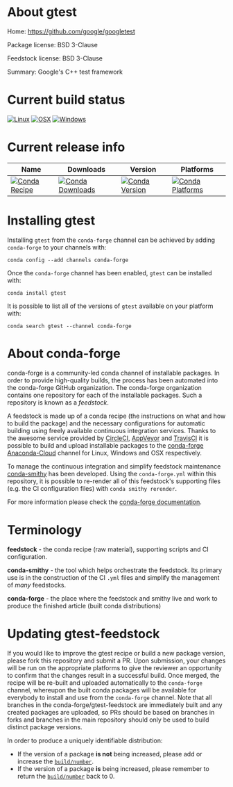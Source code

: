 About gtest
===========

Home: https://github.com/google/googletest

Package license: BSD 3-Clause

Feedstock license: BSD 3-Clause

Summary: Google's C++ test framework



Current build status
====================

[![Linux](https://img.shields.io/circleci/project/github/conda-forge/gtest-feedstock/master.svg?label=Linux)](https://circleci.com/gh/conda-forge/gtest-feedstock)
[![OSX](https://img.shields.io/travis/conda-forge/gtest-feedstock/master.svg?label=macOS)](https://travis-ci.org/conda-forge/gtest-feedstock)
[![Windows](https://img.shields.io/appveyor/ci/conda-forge/gtest-feedstock/master.svg?label=Windows)](https://ci.appveyor.com/project/conda-forge/gtest-feedstock/branch/master)

Current release info
====================

| Name | Downloads | Version | Platforms |
| --- | --- | --- | --- |
| [![Conda Recipe](https://img.shields.io/badge/recipe-gtest-green.svg)](https://anaconda.org/conda-forge/gtest) | [![Conda Downloads](https://img.shields.io/conda/dn/conda-forge/gtest.svg)](https://anaconda.org/conda-forge/gtest) | [![Conda Version](https://img.shields.io/conda/vn/conda-forge/gtest.svg)](https://anaconda.org/conda-forge/gtest) | [![Conda Platforms](https://img.shields.io/conda/pn/conda-forge/gtest.svg)](https://anaconda.org/conda-forge/gtest) |

Installing gtest
================

Installing `gtest` from the `conda-forge` channel can be achieved by adding `conda-forge` to your channels with:

```
conda config --add channels conda-forge
```

Once the `conda-forge` channel has been enabled, `gtest` can be installed with:

```
conda install gtest
```

It is possible to list all of the versions of `gtest` available on your platform with:

```
conda search gtest --channel conda-forge
```


About conda-forge
=================

conda-forge is a community-led conda channel of installable packages.
In order to provide high-quality builds, the process has been automated into the
conda-forge GitHub organization. The conda-forge organization contains one repository
for each of the installable packages. Such a repository is known as a *feedstock*.

A feedstock is made up of a conda recipe (the instructions on what and how to build
the package) and the necessary configurations for automatic building using freely
available continuous integration services. Thanks to the awesome service provided by
[CircleCI](https://circleci.com/), [AppVeyor](http://www.appveyor.com/)
and [TravisCI](https://travis-ci.org/) it is possible to build and upload installable
packages to the [conda-forge](https://anaconda.org/conda-forge)
[Anaconda-Cloud](http://docs.anaconda.org/) channel for Linux, Windows and OSX respectively.

To manage the continuous integration and simplify feedstock maintenance
[conda-smithy](http://github.com/conda-forge/conda-smithy) has been developed.
Using the ``conda-forge.yml`` within this repository, it is possible to re-render all of
this feedstock's supporting files (e.g. the CI configuration files) with ``conda smithy rerender``.

For more information please check the [conda-forge documentation](https://conda-forge.org/docs/).

Terminology
===========

**feedstock** - the conda recipe (raw material), supporting scripts and CI configuration.

**conda-smithy** - the tool which helps orchestrate the feedstock.
                   Its primary use is in the construction of the CI ``.yml`` files
                   and simplify the management of *many* feedstocks.

**conda-forge** - the place where the feedstock and smithy live and work to
                  produce the finished article (built conda distributions)


Updating gtest-feedstock
========================

If you would like to improve the gtest recipe or build a new
package version, please fork this repository and submit a PR. Upon submission,
your changes will be run on the appropriate platforms to give the reviewer an
opportunity to confirm that the changes result in a successful build. Once
merged, the recipe will be re-built and uploaded automatically to the
`conda-forge` channel, whereupon the built conda packages will be available for
everybody to install and use from the `conda-forge` channel.
Note that all branches in the conda-forge/gtest-feedstock are
immediately built and any created packages are uploaded, so PRs should be based
on branches in forks and branches in the main repository should only be used to
build distinct package versions.

In order to produce a uniquely identifiable distribution:
 * If the version of a package **is not** being increased, please add or increase
   the [``build/number``](http://conda.pydata.org/docs/building/meta-yaml.html#build-number-and-string).
 * If the version of a package **is** being increased, please remember to return
   the [``build/number``](http://conda.pydata.org/docs/building/meta-yaml.html#build-number-and-string)
   back to 0.